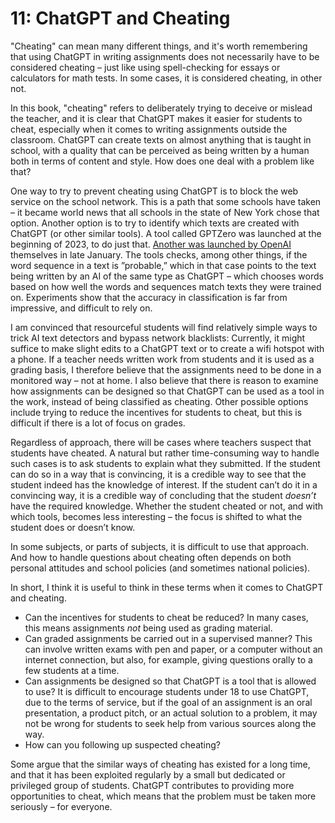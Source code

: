 # 11: ChatGPT and Cheating
"Cheating" can mean many different things, and it's worth remembering that using ChatGPT in writing assignments does not necessarily have to be considered cheating – just like using spell-checking for essays or calculators for math tests. In some cases, it is considered cheating, in other not.

In this book, "cheating" refers to deliberately trying to deceive or mislead the teacher, and it is clear that ChatGPT makes it easier for students to cheat, especially when it comes to writing assignments outside the classroom. ChatGPT can create texts on almost anything that is taught in school, with a quality that can be perceived as being written by a human both in terms of content and style. How does one deal with a problem like that?

One way to try to prevent cheating using ChatGPT is to block the web service on the school network. This is a path that some schools have taken – it became world news that all schools in the state of New York chose that option. Another option is to try to identify which texts are created with ChatGPT (or other similar tools). A tool called GPTZero was launched at the beginning of 2023, to do just that. [Another was launched by OpenAI][1] themselves in late January. The tools checks, among other things, if the word sequence in a text is ”probable,” which in that case points to the text being written by an AI of the same type as ChatGPT – which chooses words based on how well the words and sequences match texts they were trained on. Experiments show that the accuracy in classification is far from impressive, and difficult to rely on.

I am convinced that resourceful students will find relatively simple ways to trick AI text detectors and bypass network blacklists: Currently, it might suffice to make slight edits to a ChatGPT text or to create a wifi hotspot with a phone. If a teacher needs written work from students and it is used as a grading basis, I therefore believe that the assignments need to be done in a monitored way – not at home. I also believe that there is reason to examine how assignments can be designed so that ChatGPT can be used as a tool in the work, instead of being classified as cheating. Other possible options include trying to reduce the incentives for students to cheat, but this is difficult if there is a lot of focus on grades.

Regardless of approach, there will be cases where teachers suspect that students have cheated. A natural but rather time-consuming way to handle such cases is to ask students to explain what they submitted. If the student can do so in a way that is convincing, it is a credible way to see that the student indeed has the knowledge of interest. If the student can’t do it in a convincing way, it is a credible way of concluding that the student *doesn’t* have the required knowledge. Whether the student cheated or not, and with which tools, becomes less interesting – the focus is shifted to what the student does or doesn’t know.

In some subjects, or parts of subjects, it is difficult to use that approach. And how to handle questions about cheating often depends on both personal attitudes and school policies (and sometimes national policies).

In short, I think it is useful to think in these terms when it comes to ChatGPT and cheating.

* Can the incentives for students to cheat be reduced? In many cases, this means assignments _not_ being used as grading material.
* Can graded assignments be carried out in a supervised manner? This can involve written exams with pen and paper, or a computer without an internet connection, but also, for example, giving questions orally to a few students at a time.
* Can assignments be designed so that ChatGPT is a tool that is allowed to use? It is difficult to encourage students under 18 to use ChatGPT, due to the terms of service, but if the goal of an assignment is an oral presentation, a product pitch, or an actual solution to a problem, it may not be wrong for students to seek help from various sources along the way.
* How can you following up suspected cheating?

Some argue that the similar ways of cheating has existed for a long time, and that it has been exploited regularly by a small but dedicated or privileged group of students. ChatGPT contributes to providing more opportunities to cheat, which means that the problem must be taken more seriously – for everyone.

[1]:	https://platform.openai.com/ai-text-classifier "AI Text Classifier"